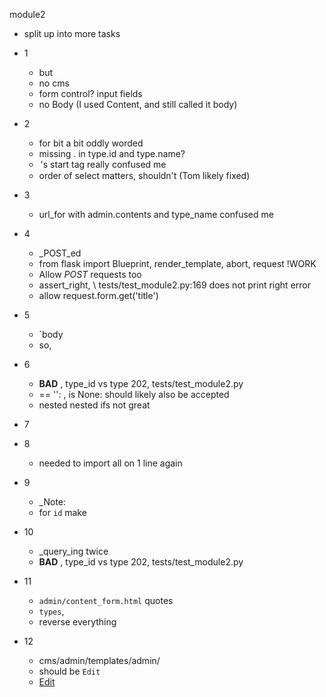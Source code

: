 module2
- split up into more tasks

- 1
  - but
  - no cms
  - form control?  input fields
  - no Body (I used Content, and still called it body)
- 2
  - for bit a bit oddly worded
  - missing . in type.id and type.name?
  - <option>'s start tag really confused me
  - order of select matters, shouldn't (Tom likely fixed)
- 3
  - url_for with admin.contents and type_name confused me
- 4
  - _POST_ed
  - from flask import Blueprint, render_template, abort, request !WORK
  - Allow _POST_ requests too
  - assert_right, \ tests/test_module2.py:169 does not print right error
  -  allow request.form.get('title')
- 5
  - `body
  - so, 
- 6
  - **BAD** , type_id vs type 202, tests/test_module2.py
  - == '': , is None: should likely also be accepted
  - nested nested ifs not great
- 7
- 8
  - needed to import all on 1 line again
- 9
  - _Note:
  - for `id` make 
- 10
  - _query_ing twice
  - **BAD** , type_id vs type 202, tests/test_module2.py
- 11
  - `admin/content_form.html` quotes
  - `types`,
  - reverse everything
- 12
  - cms/admin/templates/admin/
  - should be `Edit`
  - <td><a class="button is-small is-primary is-pulled-right" href=" {{ url_for ('admin.edit', id=item.id)}} ">Edit</a></td>
